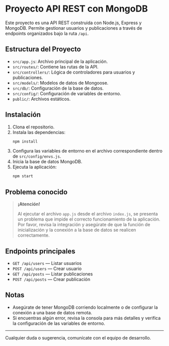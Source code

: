 # Proyecto API REST con MongoDB

Este proyecto es una API REST construida con Node.js, Express y MongoDB. Permite gestionar usuarios y publicaciones a través de endpoints organizados bajo la ruta `/api`.

## Estructura del Proyecto

- `src/app.js`: Archivo principal de la aplicación.
- `src/routes/`: Contiene las rutas de la API.
- `src/controllers/`: Lógica de controladores para usuarios y publicaciones.
- `src/models/`: Modelos de datos de Mongoose.
- `src/db/`: Configuración de la base de datos.
- `src/config/`: Configuración de variables de entorno.
- `public/`: Archivos estáticos.

## Instalación

1. Clona el repositorio.
2. Instala las dependencias:
   ```bash
   npm install
   ```
3. Configura las variables de entorno en el archivo correspondiente dentro de `src/config/envs.js`.
4. Inicia la base de datos MongoDB.
5. Ejecuta la aplicación:
   ```bash
   npm start
   ```

## Problema conocido

> **¡Atención!**
>
> Al ejecutar el archivo `app.js` desde el archivo `index.js`, se presenta un problema que impide el correcto funcionamiento de la aplicación. Por favor, revisa la integración y asegúrate de que la función de inicialización y la conexión a la base de datos se realicen correctamente.

## Endpoints principales

- `GET /api/users` — Listar usuarios
- `POST /api/users` — Crear usuario
- `GET /api/posts` — Listar publicaciones
- `POST /api/posts` — Crear publicación

## Notas

- Asegúrate de tener MongoDB corriendo localmente o de configurar la conexión a una base de datos remota.
- Si encuentras algún error, revisa la consola para más detalles y verifica la configuración de las variables de entorno.

---

Cualquier duda o sugerencia, comunícate con el equipo de desarrollo.
